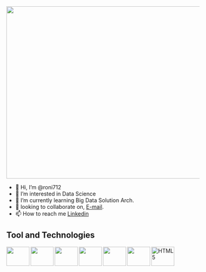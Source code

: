 <img src="https://github.com/roni712/gif/blob/fca4251fbb4591102d6a89e893e1b62741535e6c/developer-dribbble.gif" width="1000" height="450" />

- 👋 Hi, I’m @roni712
- 👀 I’m interested in Data Science 
- 🌱 I’m currently learning Big Data Solution Arch.
- 💞️ looking to collaborate on, [E-mail](mailto).
- 📫 How to reach me [Linkedin](https://www.linkedin.com/in/ronak-patel07/ "Ronak's Linkedin Profile")

## Tool and Technologies
<img align="left" height="50px" width="60px" src="https://cloudblogs.microsoft.com/uploads/prod/sites/32/2020/05/SQL.png" />
<img align="left" height="50px" width="60px" src="https://gdm-catalog-fmapi-prod.imgix.net/ProductLogo/45e29c88-de12-4ef2-b77f-0bbf39e0e8bc.png" />
<img align="left" height="50px" width="60px" src="https://www.sqlsplus.com/wp-content/uploads/2020/09/NoSQL.jpg"/>
<img align="left" height="50px" width="60px" src="https://images-eu.ssl-images-amazon.com/images/I/41eVkHJhdRL.png"/>
<img align="left" height="50px" width="60px" src="https://air-marketing-assets.s3.amazonaws.com/blog/logo-db/r-logo/r-logo-svg-4.svg"/>
<img align="left" height="50px" width="60px" src="https://encrypted-tbn0.gstatic.com/images?q=tbn:ANd9GcTHGJfhoobdlWYjMSvqBHoONjoCgpkgiGJae_MPXCissDceBK22QL5XG3GXYaNFVdNRGZo&usqp=CAU"/>
<img align="left" alt="HTML5" height="50px" width="60px" src="https://g.foolcdn.com/art/companylogos/square/data.png"/>

